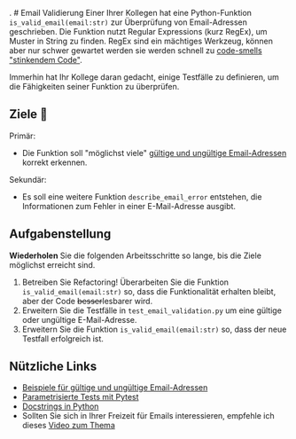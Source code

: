 . # Email Validierung 
 Einer Ihrer Kollegen hat eine Python-Funktion `is_valid_email(email:str)` zur Überprüfung von Email-Adressen geschrieben. Die Funktion nutzt Regular Expressions (kurz RegEx), um Muster in String zu finden. RegEx sind ein mächtiges Werkzeug, können aber nur schwer gewartet werden sie werden schnell zu [code-smells "stinkendem Code"](https://luzkan.github.io/smells/complicated-regex-expression).

 Immerhin hat Ihr Kollege daran gedacht, einige Testfälle zu definieren, um die Fähigkeiten seiner Funktion zu überprüfen.


## Ziele :dart:
Primär:
- Die Funktion soll "möglichst viele" [gültige und ungültige Email-Adressen](https://www.tumblr.com/codefool/15288874550/list-of-valid-and-invalid-email-addresses) korrekt erkennen.

Sekundär:
- Es soll eine weitere Funktion `describe_email_error` entstehen, die Informationen zum Fehler in einer E-Mail-Adresse ausgibt.

## Aufgabenstellung
**Wiederholen** Sie die folgenden Arbeitsschritte so lange, bis die Ziele möglichst erreicht sind.
 1. Betreiben Sie Refactoring! Überarbeiten Sie die Funktion `is_valid_email(email:str)` so, dass die Funktionalität erhalten bleibt, aber der Code ~~besser~~lesbarer wird.
 2. Erweitern Sie die Testfälle in `test_email_validation.py` um eine gültige oder ungültige E-Mail-Adresse.
 3. Erweitern Sie die Funktion `is_valid_email(email:str)` so, dass der neue Testfall erfolgreich ist.

## Nützliche Links
- [Beispiele für gültige und ungültige Email-Adressen](https://www.tumblr.com/codefool/1528.8874550/list-of-valid-and-invalid-email-addresses)
- [Parametrisierte Tests mit Pytest](https://docs.pytest.org/en/7.3.x/how-to/parametrize.html#pytest-mark-parametrize)
- [Docstrings in Python](https://www.programiz.com/python-programming/docstrings)
- Sollten Sie sich in Ihrer Freizeit für Emails interessieren, empfehle ich dieses [Video zum Thema ](https://www.youtube.com/watch?v=mrGfahzt-4Q)

